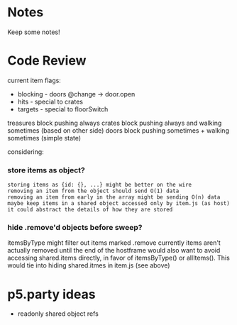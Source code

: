 # Notes

Keep some notes!

# Code Review

current item flags:

- blocking - doors @change -> door.open
- hits - special to crates
- targets - special to floorSwitch

treasures block pushing always
crates block pushing always and walking sometimes (based on other side)
doors block pushing sometimes + walking sometimes (simple state)

considering:

### store items as object?

    storing items as {id: {}, ...} might be better on the wire
    removing an item from the object should send O(1) data
    removing an item from early in the array might be sending O(n) data
    maybe keep items in a shared object accessed only by item.js (as host)
    it could abstract the details of how they are stored

### hide .remove'd objects before sweep?

itemsByType might filter out items marked .remove currently items aren't actually removed until the end of the hostframe
would also want to avoid accessing shared.items directly, in favor of itemsByType() or allItems(). This would tie into hiding shared.itmes in item.js (see above)

# p5.party ideas

- readonly shared object refs
